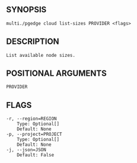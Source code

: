 ## SYNOPSIS
    multi./pgedge cloud list-sizes PROVIDER <flags>
 
## DESCRIPTION
    List available node sizes.
 
## POSITIONAL ARGUMENTS
    PROVIDER
 
## FLAGS
    -r, --region=REGION
        Type: Optional[]
        Default: None
    -p, --project=PROJECT
        Type: Optional[]
        Default: None
    -j, --json=JSON
        Default: False
